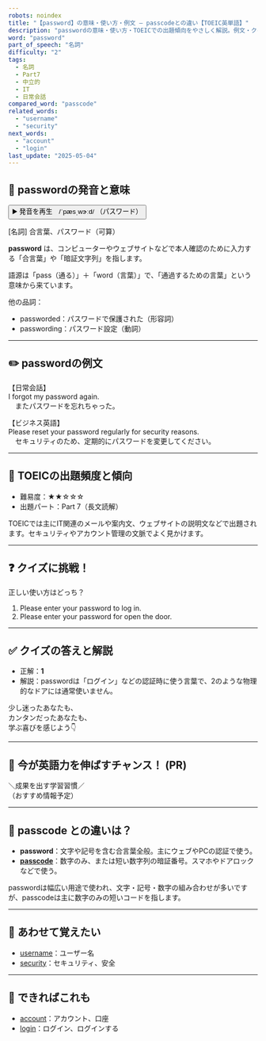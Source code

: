 ```yaml
---
robots: noindex
title: "【password】の意味・使い方・例文 ― passcodeとの違い【TOEIC英単語】"
description: "passwordの意味・使い方・TOEICでの出題傾向をやさしく解説。例文・クイズ付きでpasscodeとの違いもわかりやすく学べます。"
word: "password"
part_of_speech: "名詞"
difficulty: "2"
tags:
  - 名詞
  - Part7
  - 中立的
  - IT
  - 日常会話
compared_word: "passcode"
related_words:
  - "username"
  - "security"
next_words:
  - "account"
  - "login"
last_update: "2025-05-04"
---
```


## 🔰 passwordの発音と意味

<button class="play-audio" onclick="playTTS('password')">
  <span class="play-audio-main">
    ▶️ 発音を再生　/ˈpæsˌwɝːd/
  </span>
  <span class="play-audio-sub">
    （パスワード）
  </span>
</button>

[名詞] 合言葉、パスワード（可算）

**password** は、コンピューターやウェブサイトなどで本人確認のために入力する「合言葉」や「暗証文字列」を指します。

語源は「pass（通る）」＋「word（言葉）」で、「通過するための言葉」という意味から来ています。

他の品詞：  
- passworded：パスワードで保護された（形容詞）
- passwording：パスワード設定（動詞）

---

## ✏️ passwordの例文

【日常会話】  
I forgot my password again.  
　またパスワードを忘れちゃった。

【ビジネス英語】  
Please reset your password regularly for security reasons.  
　セキュリティのため、定期的にパスワードを変更してください。

---

## 🎯 TOEICの出題頻度と傾向

- 難易度：★★☆☆☆
- 出題パート：Part 7（長文読解）

TOEICでは主にIT関連のメールや案内文、ウェブサイトの説明文などで出題されます。セキュリティやアカウント管理の文脈でよく見かけます。

---

## ❓ クイズに挑戦！

正しい使い方はどっち？

1. Please enter your password to log in.  
2. Please enter your password for open the door.

---

## ✅ クイズの答えと解説

- 正解：**1**
- 解説：passwordは「ログイン」などの認証時に使う言葉で、2のような物理的なドアには通常使いません。

少し迷ったあなたも、  
カンタンだったあなたも、  
学ぶ喜びを感じよう👇️

---

## 🚀 今が英語力を伸ばすチャンス！ (PR)

<div class="info-center">
＼成果を出す学習習慣／<br>  
（おすすめ情報予定）
</div>

---

## 🤔  passcode との違いは？

- **password**：文字や記号を含む合言葉全般。主にウェブやPCの認証で使う。
- **[passcode](/word/passcode/)**：数字のみ、または短い数字列の暗証番号。スマホやドアロックなどで使う。

passwordは幅広い用途で使われ、文字・記号・数字の組み合わせが多いですが、passcodeは主に数字のみの短いコードを指します。

---

## 🧩 あわせて覚えたい

- [username](/word/username/)：ユーザー名
- [security](/word/security/)：セキュリティ、安全

---

## 📖 できればこれも

- [account](/word/account/)：アカウント、口座
- [login](/word/login/)：ログイン、ログインする

<!-- cvid: aid32_bid26 -->
